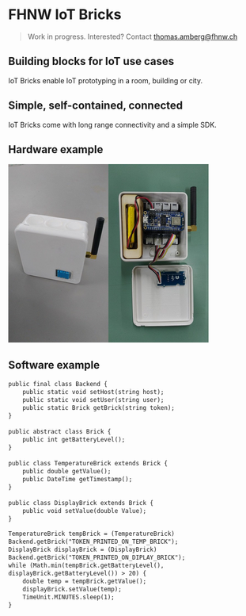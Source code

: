 # FHNW IoT Bricks
> Work in progress. Interested? Contact thomas.amberg@fhnw.ch
## Building blocks for IoT use cases
IoT Bricks enable IoT prototyping in a room, building or city.
## Simple, self-contained, connected
IoT Bricks come with long range connectivity and a simple SDK.
## Hardware example
<img src="IoTBrickTemperature.jpg"/>

## Software example

```
public final class Backend {
    public static void setHost(string host);
    public static void setUser(string user);
    public static Brick getBrick(string token);
}

public abstract class Brick {
    public int getBatteryLevel();
}

public class TemperatureBrick extends Brick {
    public double getValue();
    public DateTime getTimestamp();
}

public class DisplayBrick extends Brick {
    public void setValue(double Value);
}
```

```
TemperatureBrick tempBrick = (TemperatureBrick) Backend.getBrick("TOKEN_PRINTED_ON_TEMP_BRICK");
DisplayBrick displayBrick = (DisplayBrick) Backend.getBrick("TOKEN_PRINTED_ON_DIPLAY_BRICK");
while (Math.min(tempBrick.getBatteryLevel(), displayBrick.getBatteryLevel()) > 20) {
    double temp = tempBrick.getValue();
    displayBrick.setValue(temp);
    TimeUnit.MINUTES.sleep(1);
}
```
